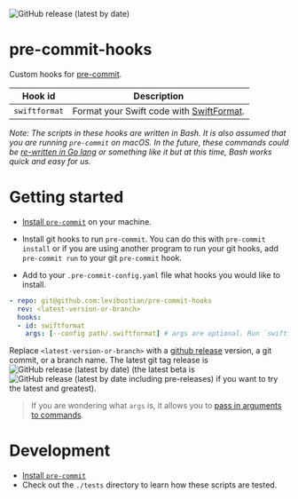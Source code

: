 ![GitHub release (latest by date)](https://img.shields.io/github/v/release/levibostian/pre-commit-hooks)

# pre-commit-hooks

Custom hooks for [pre-commit](https://pre-commit.com/).

| Hook id       | Description                                                                             |
| ------------- | --------------------------------------------------------------------------------------- |
| `swiftformat` | Format your Swift code with [SwiftFormat](https://github.com/nicklockwood/SwiftFormat). |

*Note: The scripts in these hooks are written in Bash. It is also assumed that you are running `pre-commit` on macOS. In the future, these commands could be [re-written in Go lang](https://github.com/lietu/go-pre-commit) or something like it but at this time, Bash works quick and easy for us.*

# Getting started

* [Install `pre-commit`](https://pre-commit.com/#install) on your machine.

* Install git hooks to run `pre-commit`. You can do this with `pre-commit install` or if you are using another program to run your git hooks, add `pre-commit run` to your git `pre-commit` hook.

* Add to your `.pre-commit-config.yaml` file what hooks you would like to install.

```yaml
- repo: git@github.com:levibostian/pre-commit-hooks
  rev: <latest-version-or-branch>
  hooks:
  - id: swiftformat
    args: [--config path/.swiftformat] # args are optional. Run `swiftformat --help` to learn all of the arguments you can pass in.
```

Replace `<latest-version-or-branch>` with a [github release]() version, a git commit, or a branch name. The latest git tag release is ![GitHub release (latest by date)](https://img.shields.io/github/v/release/levibostian/pre-commit-hooks) (the latest beta is ![GitHub release (latest by date including pre-releases)](https://img.shields.io/github/v/release/levibostian/pre-commit-hooks?include_prereleases) if you want to try the latest and greatest).

> If you are wondering what `args` is, it allows you to [pass in arguments to commands](https://pre-commit.com/#passing-arguments-to-hooks).

# Development

* [Install `pre-commit`](https://pre-commit.com/#install)
* Check out the `./tests` directory to learn how these scripts are tested.
